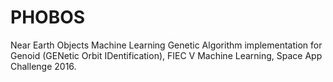 # PHOBOS
Near Earth Objects Machine Learning Genetic Algorithm implementation for Genoid (GENetic Orbit IDentification), FIEC V Machine Learning, Space App Challenge 2016. 
